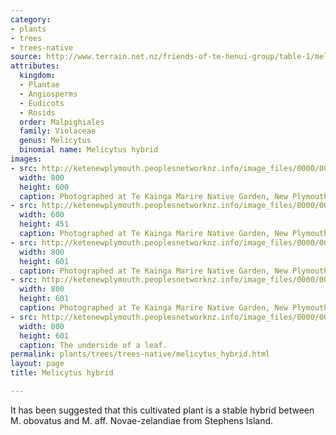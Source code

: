 ```yaml
---
category:
- plants
- trees
- trees-native
source: http://www.terrain.net.nz/friends-of-te-henui-group/table-1/melicytus-hybrid.html
attributes:
  kingdom:
  - Plantae
  - Angiosperms
  - Eudicots
  - Rosids
  order: Malpighiales
  family: Violaceae
  genus: Melicytus
  binomial name: Melicytus hybrid
images:
- src: http://ketenewplymouth.peoplesnetworknz.info/image_files/0000/0007/9583/Melicytus_hybrid__3_.JPG
  width: 800
  height: 600
  caption: Photographed at Te Kainga Marire Native Garden, New Plymouth.
- src: http://ketenewplymouth.peoplesnetworknz.info/image_files/0000/0007/9588/Melicytus_hybrid__1_.JPG
  width: 600
  height: 451
  caption: Photographed at Te Kainga Marire Native Garden, New Plymouth.
- src: http://ketenewplymouth.peoplesnetworknz.info/image_files/0000/0007/9593/Melicytus_hybrid__5_.JPG
  width: 800
  height: 601
  caption: Photographed at Te Kainga Marire Native Garden, New Plymouth.
- src: http://ketenewplymouth.peoplesnetworknz.info/image_files/0000/0007/9598/Melicytus_hybrid__4_.JPG
  width: 800
  height: 601
  caption: Photographed at Te Kainga Marire Native Garden, New Plymouth.
- src: http://ketenewplymouth.peoplesnetworknz.info/image_files/0000/0007/9603/Melicytus_hybrid__2_.JPG
  width: 800
  height: 601
  caption: The underside of a leaf.
permalink: plants/trees/trees-native/melicytus_hybrid.html
layout: page
title: Melicytus hybrid

---
```

It has been suggested that this cultivated plant is a stable hybrid between M. obovatus and M. aff. Novae-zelandiae from Stephens Island.

